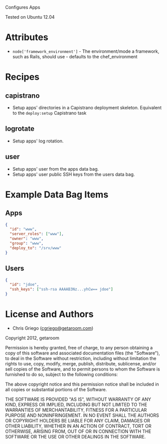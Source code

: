 Configures Apps

Tested on Ubuntu 12.04

# Attributes

* `node['framework_environment']` - The environment/mode a framework, such as Rails, should use - defaults to the chef_environment

# Recipes

## capistrano

* Setup apps' directories in a Capistrano deployment skeleton.
  Equivalent to the `deploy:setup` Capistrano task

## logrotate

* Setup apps' log rotation.

## user

* Setup apps' user from the apps data bag.
* Setup apps' user public SSH keys from the users data bag.

# Example Data Bag Items

## Apps

```json
{
  "id": "www",
  "server_roles": ["www"],
  "owner": "www",
  "group": "www",
  "deploy_to": "/srv/www"
}
```

## Users

```json
{
  "id": "jdoe",
  "ssh_keys": ["ssh-rsa AAAAB3Nz...yhCw== jdoe"]
}
```

# License and Authors

* Chris Griego (<cgriego@getaroom.com>)

Copyright 2012, getaroom

Permission is hereby granted, free of charge, to any person obtaining
a copy of this software and associated documentation files (the
"Software"), to deal in the Software without restriction, including
without limitation the rights to use, copy, modify, merge, publish,
distribute, sublicense, and/or sell copies of the Software, and to
permit persons to whom the Software is furnished to do so, subject to
the following conditions:

The above copyright notice and this permission notice shall be
included in all copies or substantial portions of the Software.

THE SOFTWARE IS PROVIDED "AS IS", WITHOUT WARRANTY OF ANY KIND,
EXPRESS OR IMPLIED, INCLUDING BUT NOT LIMITED TO THE WARRANTIES OF
MERCHANTABILITY, FITNESS FOR A PARTICULAR PURPOSE AND
NONINFRINGEMENT. IN NO EVENT SHALL THE AUTHORS OR COPYRIGHT HOLDERS BE
LIABLE FOR ANY CLAIM, DAMAGES OR OTHER LIABILITY, WHETHER IN AN ACTION
OF CONTRACT, TORT OR OTHERWISE, ARISING FROM, OUT OF OR IN CONNECTION
WITH THE SOFTWARE OR THE USE OR OTHER DEALINGS IN THE SOFTWARE.
